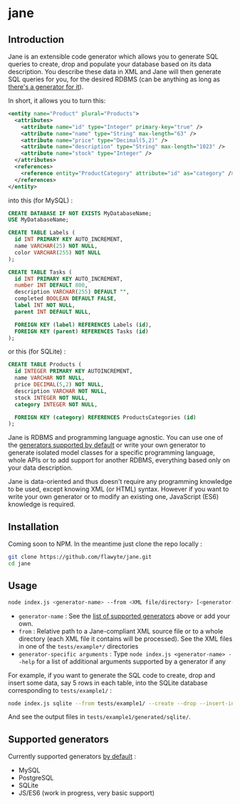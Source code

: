 # jane

## Introduction

Jane is an extensible code generator which allows you to generate SQL queries to create, drop and populate your database based on its data description. You describe these data in XML and Jane will then generate SQL queries for you, for the desired RDBMS (can be anything as long as [there's a generator for it](https://github.com/flawyte/jane/tree/master/src/generators)).

In short, it allows you to turn this:

```xml
<entity name="Product" plural="Products">
  <attributes>
    <attribute name="id" type="Integer" primary-key="true" />
    <attribute name="name" type="String" max-length="63" />
    <attribute name="price" type="Decimal(5,2)" />
    <attribute name="description" type="String" max-length="1023" />
    <attribute name="stock" type="Integer" />
  </attributes>
  <references>
    <reference entity="ProductCategory" attribute="id" as="category" />
  </references>
</entity>
```

into this (for MySQL) :

```sql
CREATE DATABASE IF NOT EXISTS MyDatabaseName;
USE MyDatabaseName;

CREATE TABLE Labels (
  id INT PRIMARY KEY AUTO_INCREMENT,
  name VARCHAR(25) NOT NULL,
  color VARCHAR(255) NOT NULL
);

CREATE TABLE Tasks (
  id INT PRIMARY KEY AUTO_INCREMENT,
  number INT DEFAULT 800,
  description VARCHAR(255) DEFAULT "",
  completed BOOLEAN DEFAULT FALSE,
  label INT NOT NULL,
  parent INT DEFAULT NULL,

  FOREIGN KEY (label) REFERENCES Labels (id),
  FOREIGN KEY (parent) REFERENCES Tasks (id)
);
```

or this (for SQLite) :

```sql
CREATE TABLE Products (
  id INTEGER PRIMARY KEY AUTOINCREMENT,
  name VARCHAR NOT NULL,
  price DECIMAL(5,2) NOT NULL,
  description VARCHAR NOT NULL,
  stock INTEGER NOT NULL,
  category INTEGER NOT NULL,

  FOREIGN KEY (category) REFERENCES ProductsCategories (id)
);
```

Jane is RDBMS and programming language agnostic. You can use one of the [generators supported by default](#supported-generators) or write your own generator to generate isolated model classes for a specific programming language, whole APIs or to add support for another RDBMS, everything based only on your data description.

Jane is data-oriented and thus doesn't require any programming knowledge to be used, except knowing XML (or HTML) syntax. However if you want to write your own generator or to modify an existing one, JavaScript (ES6) knowledge is required.

## Installation

Coming soon to NPM. In the meantime just clone the repo locally :

```bash
git clone https://github.com/flawyte/jane.git
cd jane
```

## Usage

```bash
node index.js <generator-name> --from <XML file/directory> [<generator-specific arguments>]
```

- `generator-name` : See the [list of supported generators](#supported-generators) above or add your own.
- `from` : Relative path to a Jane-compliant XML source file or to a whole directory (each XML file it contains will be processed). See the XML files in one of the `tests/example*/` directories
- `generator-specific arguments` : Type `node index.js <generator-name> --help` for a list of additional arguments supported by a generator if any

For example, if you want to generate the SQL code to create, drop and insert some data, say 5 rows in each table, into the SQLite database corresponding to `tests/example1/` :

```bash
node index.js sqlite --from tests/example1/ --create --drop --insert-into=5
```

And see the output files in `tests/example1/generated/sqlite/`.

## Supported generators

Currently supported generators [by default](https://github.com/flawyte/jane/tree/master/src/generators) :

- MySQL
- PostgreSQL
- SQLite
- JS/ES6 (work in progress, very basic support)

